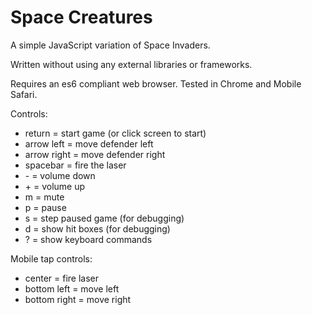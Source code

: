 
Space Creatures
===============

A simple JavaScript variation of Space Invaders.

Written without using any external libraries or frameworks.

Requires an es6 compliant web browser. Tested in Chrome and Mobile Safari.

Controls:

*   return = start game (or click screen to start)
*   arrow left = move defender left
*   arrow right = move defender right
*   spacebar = fire the laser
*   \- = volume down
*   \+ = volume up
*   m = mute
*   p = pause
*   s = step paused game (for debugging)
*   d = show hit boxes (for debugging)
*   ? = show keyboard commands

Mobile tap controls:

*   center = fire laser
*   bottom left = move left
*   bottom right = move right
